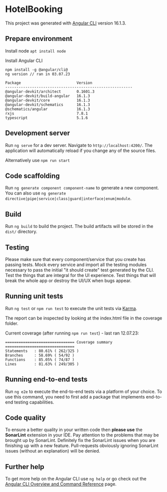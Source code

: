 # HotelBooking

This project was generated with [Angular CLI](https://github.com/angular/angular-cli) version 16.1.3.

## Prepare environment
Install node
`apt install node`

Install Angular CLI  
```
npm install -g @angular/cli@
ng version // ran in 03.07.23
```
```
Package                         Version
---------------------------------------------------------
@angular-devkit/architect       0.1601.3
@angular-devkit/build-angular   16.1.3
@angular-devkit/core            16.1.3
@angular-devkit/schematics      16.1.3
@schematics/angular             16.1.3
rxjs                            7.8.1
typescript                      5.1.6
```

## Development server

Run `ng serve` for a dev server. Navigate to `http://localhost:4200/`. The application will automatically reload if you change any of the source files.

Alternatively use `npm run start`

## Code scaffolding

Run `ng generate component component-name` to generate a new component. You can also use `ng generate directive|pipe|service|class|guard|interface|enum|module`.

## Build

Run `ng build` to build the project. The build artifacts will be stored in the `dist/` directory.

## Testing

Please make sure that every component/service that you create has passing tests. Mock every service and import all the testing modules necessary to pass the initial "it should create" test generated by the CLI. Test the things that are integral for the UI experience. Test things that will break the whole app or destroy the UI/UX when bugs appear.

## Running unit tests

Run `ng test` or `npm run test` to execute the unit tests via [Karma](https://karma-runner.github.io).

The report can be inspected by looking at the index.html file in the coverage folder.

Current coverage (after running `npm run test`) - last ran 12.07.23:
```
=============================== Coverage summary ===============================
Statements   : 80.61% ( 262/325 )
Branches     : 58.69% ( 54/92 )
Functions    : 85.05% ( 74/87 )
Lines        : 81.63% ( 249/305 )
```

## Running end-to-end tests

Run `ng e2e` to execute the end-to-end tests via a platform of your choice. To use this command, you need to first add a package that implements end-to-end testing capabilities.

## Code quality

To ensure a better quality in your written code then **please use** the **SonarLint** extension in your IDE. Pay attention to the problems that may be brought up by SonarLint. Definitely fix the SonarLint issues when you are finishing up with a new feature. Pull-requests obviously ignoring SonarLint issues (without an explanation) will be denied.

## Further help

To get more help on the Angular CLI use `ng help` or go check out the [Angular CLI Overview and Command Reference](https://angular.io/cli) page.

